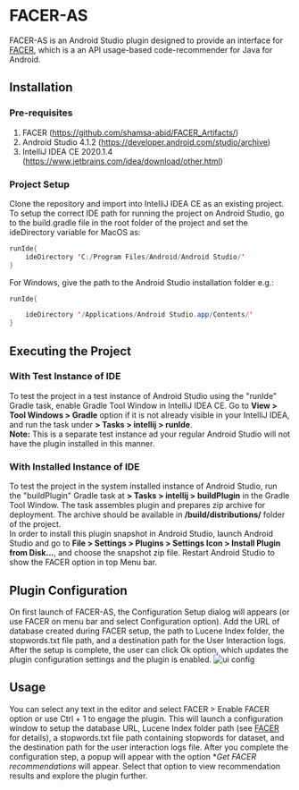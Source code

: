 # FACER-AS

FACER-AS is an Android Studio plugin designed to provide an interface for [FACER](https://github.com/shamsa-abid/FACER_Artifacts), which is a an API usage-based code-recommender for Java for Android.

## Installation 

### Pre-requisites

1. FACER (https://github.com/shamsa-abid/FACER_Artifacts/)
2. Android Studio 4.1.2 (https://developer.android.com/studio/archive)
3. IntelliJ IDEA CE 2020.1.4 (https://www.jetbrains.com/idea/download/other.html)

### Project Setup

Clone the repository and import into IntelliJ IDEA CE as an existing project. To setup the correct IDE path for  running the project on Android Studio, go to the build.gradle file in the root folder of the project and set the ideDirectory variable for MacOS as:

``` java
runIde{
    ideDirectory 'C:/Program Files/Android/Android Studio/'
}
```
For Windows, give the path to the Android Studio installation folder e.g.:

``` java
runIde{

    ideDirectory '/Applications/Android Studio.app/Contents/'
}
```

## Executing the Project

### With Test Instance of IDE

To test the project in a test instance of Android Studio using the "runIde" Gradle task, enable Gradle Tool Window in IntelliJ IDEA CE. Go to **View > Tool Windows > Gradle** option if it is not already visible in your IntelliJ IDEA, and run the task under **<Project> > Tasks > intellij > runIde**.\
**Note:** This is a separate test instance ad your regular Android Studio will not have the plugin installed in this manner.

### With Installed Instance of IDE

To test the project in the system installed instance of Android Studio, run the "buildPlugin" Gradle task at **<Project> > Tasks > intellij > buildPlugin** in the Gradle Tool Window. The task assembles plugin and prepares zip archive for deployment. The archive should be available in **/build/distributions/** folder of the project.\
In order to install this plugin snapshot in Android Studio, launch Android Studio and go to **File > Settings > Plugins > Settings Icon > Install Plugin from Disk...**, and choose the snapshot zip file. Restart Android Studio to show the FACER option in top Menu bar.

## Plugin Configuration
On first launch of FACER-AS, the Configuration Setup dialog will appears (or use FACER on menu bar and select Configuration option). Add the URL of database created during FACER setup, the path to Lucene Index folder, the stopwords.txt file path, and a destination path for the User Interaction logs. After the setup is complete, the user can click Ok option, which updates the plugin configuration settings and the plugin is enabled.
    ![ui config](https://user-images.githubusercontent.com/29062159/119324436-421ac180-bc99-11eb-8576-fdfe916814bc.png)

## Usage

You can select any text in the editor and select FACER > Enable FACER option or use Ctrl + 1 to engage the plugin. This will launch a configuration window to setup the database URL, Lucene Index folder path (see [FACER](https://github.com/shamsa-abid/FACER_Artifacts) for details), a stopwords.txt file path containing stopwords for dataset, and the destination path for the user interaction logs file. After you complete the configuration step, a popup will appear with the option **Get FACER recommendations* will appear. Select that option to view recommendation results and explore the plugin further.

